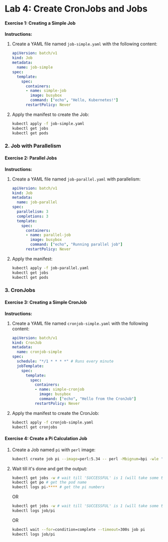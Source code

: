 # Lab 4: Create CronJobs and Jobs

#### Exercise 1: Creating a Simple Job

**Instructions:**

1. Create a YAML file named `job-simple.yaml` with the following content:

    ```yaml
    apiVersion: batch/v1
    kind: Job
    metadata:
      name: job-simple
    spec:
      template:
        spec:
          containers:
          - name: simple-job
            image: busybox
            command: ["echo", "Hello, Kubernetes!"]
          restartPolicy: Never
    ```

2. Apply the manifest to create the Job:

    ```bash
    kubectl apply -f job-simple.yaml
    kubectl get jobs
    kubectl get pods
    ```

### 2. Job with Parallelism

#### Exercise 2: Parallel Jobs

**Instructions:**

1. Create a YAML file named `job-parallel.yaml` with parallelism:

    ```yaml
    apiVersion: batch/v1
    kind: Job
    metadata:
      name: job-parallel
    spec:
      parallelism: 3
      completions: 3
      template:
        spec:
          containers:
          - name: parallel-job
            image: busybox
            command: ["echo", "Running parallel job"]
          restartPolicy: Never
    ```

2. Apply the manifest:

    ```bash
    kubectl apply -f job-parallel.yaml
    kubectl get jobs
    kubectl get pods
    ```

### 3. CronJobs

#### Exercise 3: Creating a Simple CronJob

**Instructions:**

1. Create a YAML file named `cronjob-simple.yaml` with the following content:

    ```yaml
    apiVersion: batch/v1
    kind: CronJob
    metadata:
      name: cronjob-simple
    spec:
      schedule: "*/1 * * * *" # Runs every minute
      jobTemplate:
        spec:
          template:
            spec:
              containers:
              - name: simple-cronjob
                image: busybox
                command: ["echo", "Hello from the CronJob"]
              restartPolicy: Never
    ```

2. Apply the manifest to create the CronJob:

    ```bash
    kubectl apply -f cronjob-simple.yaml
    kubectl get cronjobs
    ```
#### Exercise 4: Create a Pi Calculation Job

1. Create a Job named `pi` with `perl` image:

    ```bash
    kubectl create job pi --image=perl:5.34 -- perl -Mbignum=bpi -wle 'print bpi(2000)'
    ```

2. Wait till it's done and get the output:

    ```bash
    kubectl get jobs -w # wait till 'SUCCESSFUL' is 1 (will take some time, perl image might be big)
    kubectl get po # get the pod name
    kubectl logs pi-**** # get the pi numbers
    ```

    OR

    ```bash
    kubectl get jobs -w # wait till 'SUCCESSFUL' is 1 (will take some time, perl image might be big)
    kubectl logs job/pi
    ```

    OR

    ```bash
    kubectl wait --for=condition=complete --timeout=300s job pi
    kubectl logs job/pi
    ```

